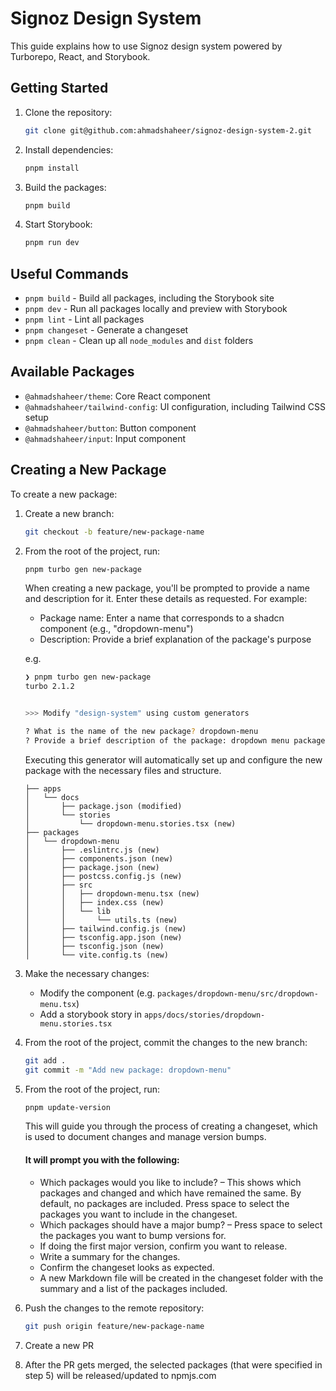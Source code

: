 # Signoz Design System

This guide explains how to use Signoz design system powered by Turborepo, React, and Storybook.

## Getting Started

1. Clone the repository:

   ```sh
   git clone git@github.com:ahmadshaheer/signoz-design-system-2.git
   ```

2. Install dependencies:

   ```sh
   pnpm install
   ```

3. Build the packages:

   ```sh
   pnpm build
   ```

4. Start Storybook:
   ```sh
   pnpm run dev
   ```

## Useful Commands

- `pnpm build` - Build all packages, including the Storybook site
- `pnpm dev` - Run all packages locally and preview with Storybook
- `pnpm lint` - Lint all packages
- `pnpm changeset` - Generate a changeset
- `pnpm clean` - Clean up all `node_modules` and `dist` folders

## Available Packages

- `@ahmadshaheer/theme`: Core React component
- `@ahmadshaheer/tailwind-config`: UI configuration, including Tailwind CSS setup
- `@ahmadshaheer/button`: Button component
- `@ahmadshaheer/input`: Input component

## Creating a New Package

To create a new package:

1. Create a new branch:

   ```sh
   git checkout -b feature/new-package-name
   ```

2. From the root of the project, run:

   ```sh
   pnpm turbo gen new-package
   ```

   When creating a new package, you'll be prompted to provide a name and description for it. Enter these details as requested. For example:

   - Package name: Enter a name that corresponds to a shadcn component (e.g., "dropdown-menu")
   - Description: Provide a brief explanation of the package's purpose

   e.g.

   ```sh
   ❯ pnpm turbo gen new-package
   turbo 2.1.2


   >>> Modify "design-system" using custom generators

   ? What is the name of the new package? dropdown-menu
   ? Provide a brief description of the package: dropdown menu package
   ```

   Executing this generator will automatically set up and configure the new package with the necessary files and structure.

   ```
   ├── apps
   │   └── docs
   │       ├── package.json (modified)
   │       └── stories
   │           └── dropdown-menu.stories.tsx (new)
   ├── packages
   │   └── dropdown-menu
   │       ├── .eslintrc.js (new)
   │       ├── components.json (new)
   │       ├── package.json (new)
   │       ├── postcss.config.js (new)
   │       ├── src
   │       │   ├── dropdown-menu.tsx (new)
   │       │   ├── index.css (new)
   │       │   └── lib
   │       │       └── utils.ts (new)
   │       ├── tailwind.config.js (new)
   │       ├── tsconfig.app.json (new)
   │       ├── tsconfig.json (new)
   │       └── vite.config.ts (new)
   ```

3. Make the necessary changes:

   - Modify the component (e.g. `packages/dropdown-menu/src/dropdown-menu.tsx`)
   - Add a storybook story in `apps/docs/stories/dropdown-menu.stories.tsx`

4. From the root of the project, commit the changes to the new branch:

   ```sh
   git add .
   git commit -m "Add new package: dropdown-menu"
   ```

5. From the root of the project, run:

   ```sh
   pnpm update-version
   ```

   This will guide you through the process of creating a changeset, which is used to document changes and manage version bumps.

   #### It will prompt you with the following:

   - Which packages would you like to include? – This shows which packages and changed and which have remained the same. By default, no packages are included. Press space to select the packages you want to include in the changeset.
   - Which packages should have a major bump? – Press space to select the packages you want to bump versions for.
   - If doing the first major version, confirm you want to release.
   - Write a summary for the changes.
   - Confirm the changeset looks as expected.
   - A new Markdown file will be created in the changeset folder with the summary and a list of the packages included.

6. Push the changes to the remote repository:

   ```sh
   git push origin feature/new-package-name
   ```

7. Create a new PR
8. After the PR gets merged, the selected packages (that were specified in step 5) will be released/updated to npmjs.com
